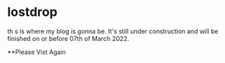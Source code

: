 # lostdrop
th s is where my blog is gonna be. It's still under construction and will be finished on or before 07th of March 2022.

**Please Vist Again
